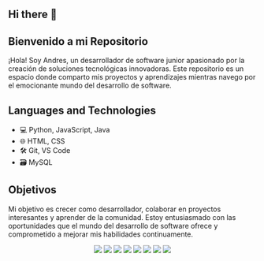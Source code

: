 ## Hi there 👋

## Bienvenido a mi Repositorio

¡Hola! Soy Andres, un desarrollador de software junior apasionado por la creación de soluciones tecnológicas innovadoras. Este repositorio es un espacio donde comparto mis proyectos y aprendizajes mientras navego por el emocionante mundo del desarrollo de software.

## Languages and Technologies
- 💻 Python, JavaScript, Java
- 🌐 HTML, CSS
- 🛠️ Git, VS Code
- 🗃️ MySQL

## Objetivos
Mi objetivo es crecer como desarrollador, colaborar en proyectos interesantes y aprender de la comunidad. Estoy entusiasmado con las oportunidades que el mundo del desarrollo de software ofrece y comprometido a mejorar mis habilidades continuamente.

<p align="center">
  <img src="https://img.shields.io/badge/-JavaScript-black?style=flat-square&logo=javascript">
  <img src="https://img.shields.io/badge/-Java-007396?style=flat-square&logo=java&logoColor=white">
  <img src="https://img.shields.io/badge/-Python-3776AB?style=flat-square&logo=python&logoColor=white">
  <img src="https://img.shields.io/badge/-HTML5-E34F26?style=flat-square&logo=html5&logoColor=white">
  <img src="https://img.shields.io/badge/-CSS3-1572B6?style=flat-square&logo=css3">
  <img src="https://img.shields.io/badge/-Bootstrap-563D7C?style=flat-square&logo=bootstrap">
  <img src="https://img.shields.io/badge/-GitHub-181717?style=flat-square&logo=github">
  <img src="https://img.shields.io/badge/-MySQL-4479A1?style=flat-square&logo=mysql&logoColor=white">
</p>
